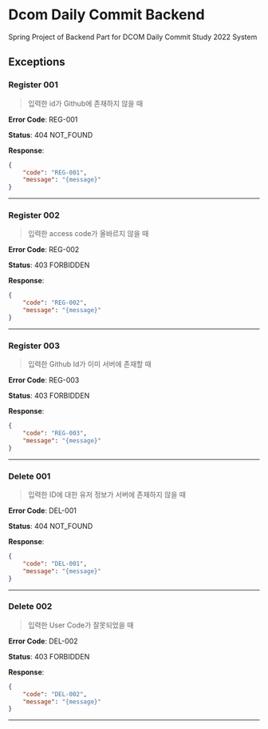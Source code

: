 # Dcom Daily Commit Backend

Spring Project of Backend Part for DCOM Daily Commit Study 2022 System

## Exceptions

### Register 001

> 입력한 id가 Github에 존재하지 않을 때

**Error Code**: REG-001

**Status**: 404 NOT_FOUND

**Response**: 
```json
{
    "code": "REG-001",
    "message": "{message}"
}
```

---
### Register 002

> 입력한 access code가 올바르지 않을 때

**Error Code**: REG-002

**Status**: 403 FORBIDDEN

**Response**:
```json
{
    "code": "REG-002",
    "message": "{message}"
}
```

---
### Register 003

> 입력한 Github Id가 이미 서버에 존재할 때 

**Error Code**: REG-003

**Status**: 403 FORBIDDEN

**Response**:
```json
{
    "code": "REG-003",
    "message": "{message}"
}
```

---
### Delete 001

> 입력한 ID에 대한 유저 정보가 서버에 존재하지 않을 때

**Error Code**: DEL-001

**Status**: 404 NOT_FOUND

**Response**:
```json
{
    "code": "DEL-001",
    "message": "{message}"
}
```

---
### Delete 002

> 입력한 User Code가 잘못되었을 때

**Error Code**: DEL-002

**Status**: 403 FORBIDDEN

**Response**:
```json
{
    "code": "DEL-002",
    "message": "{message}"
}
```

---